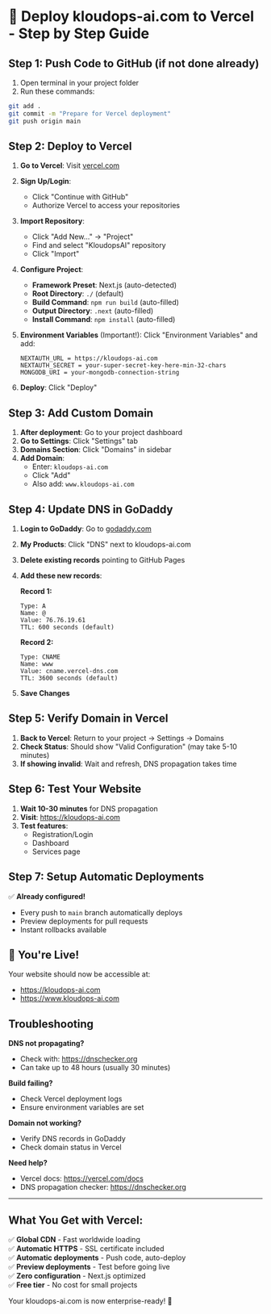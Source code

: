 # 🚀 Deploy kloudops-ai.com to Vercel - Step by Step Guide

## Step 1: Push Code to GitHub (if not done already)

1. Open terminal in your project folder
2. Run these commands:
```bash
git add .
git commit -m "Prepare for Vercel deployment"
git push origin main
```

## Step 2: Deploy to Vercel

1. **Go to Vercel**: Visit [vercel.com](https://vercel.com)

2. **Sign Up/Login**: 
   - Click "Continue with GitHub"
   - Authorize Vercel to access your repositories

3. **Import Repository**:
   - Click "Add New..." → "Project"
   - Find and select "KloudopsAI" repository
   - Click "Import"

4. **Configure Project**:
   - **Framework Preset**: Next.js (auto-detected)
   - **Root Directory**: `./` (default)
   - **Build Command**: `npm run build` (auto-filled)
   - **Output Directory**: `.next` (auto-filled)
   - **Install Command**: `npm install` (auto-filled)

5. **Environment Variables** (Important!):
   Click "Environment Variables" and add:
   ```
   NEXTAUTH_URL = https://kloudops-ai.com
   NEXTAUTH_SECRET = your-super-secret-key-here-min-32-chars
   MONGODB_URI = your-mongodb-connection-string
   ```

6. **Deploy**: Click "Deploy"

## Step 3: Add Custom Domain

1. **After deployment**: Go to your project dashboard
2. **Go to Settings**: Click "Settings" tab
3. **Domains Section**: Click "Domains" in sidebar
4. **Add Domain**: 
   - Enter: `kloudops-ai.com`
   - Click "Add"
   - Also add: `www.kloudops-ai.com`

## Step 4: Update DNS in GoDaddy

1. **Login to GoDaddy**: Go to [godaddy.com](https://godaddy.com)
2. **My Products**: Click "DNS" next to kloudops-ai.com
3. **Delete existing records** pointing to GitHub Pages
4. **Add these new records**:

   **Record 1:**
   ```
   Type: A
   Name: @
   Value: 76.76.19.61
   TTL: 600 seconds (default)
   ```

   **Record 2:**
   ```
   Type: CNAME
   Name: www
   Value: cname.vercel-dns.com
   TTL: 3600 seconds (default)
   ```

5. **Save Changes**

## Step 5: Verify Domain in Vercel

1. **Back to Vercel**: Return to your project → Settings → Domains
2. **Check Status**: Should show "Valid Configuration" (may take 5-10 minutes)
3. **If showing invalid**: Wait and refresh, DNS propagation takes time

## Step 6: Test Your Website

1. **Wait 10-30 minutes** for DNS propagation
2. **Visit**: https://kloudops-ai.com
3. **Test features**:
   - Registration/Login
   - Dashboard
   - Services page

## Step 7: Setup Automatic Deployments

✅ **Already configured!** 
- Every push to `main` branch automatically deploys
- Preview deployments for pull requests
- Instant rollbacks available

## 🎉 You're Live!

Your website should now be accessible at:
- https://kloudops-ai.com
- https://www.kloudops-ai.com

## Troubleshooting

**DNS not propagating?**
- Check with: https://dnschecker.org
- Can take up to 48 hours (usually 30 minutes)

**Build failing?**
- Check Vercel deployment logs
- Ensure environment variables are set

**Domain not working?**
- Verify DNS records in GoDaddy
- Check domain status in Vercel

**Need help?**
- Vercel docs: https://vercel.com/docs
- DNS propagation checker: https://dnschecker.org

---

## What You Get with Vercel:

✅ **Global CDN** - Fast worldwide loading  
✅ **Automatic HTTPS** - SSL certificate included  
✅ **Automatic deployments** - Push code, auto-deploy  
✅ **Preview deployments** - Test before going live  
✅ **Zero configuration** - Next.js optimized  
✅ **Free tier** - No cost for small projects  

Your kloudops-ai.com is now enterprise-ready! 🚀
